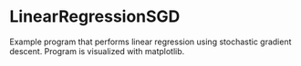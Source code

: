 # LinearRegressionSGD
Example program that performs linear regression using stochastic gradient descent. Program is visualized with matplotlib.
